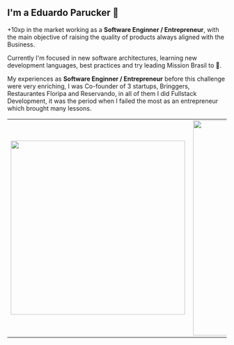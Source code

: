 ## I'm a Eduardo Parucker 👋

+10xp in the market working as a **Software Enginner / Entrepreneur**, with the main objective of raising the quality of products always aligned with the Business.

Currently I'm focused in new software architectures, learning new development languages, best practices and try leading Mission Brasil to 🦄.

My experiences as **Software Enginner / Entrepreneur** before this challenge were very enriching, I was Co-founder of 3 startups, Bringgers, Restaurantes Floripa and Reservando, in all of them I did Fullstack Development, it was the period when I failed the most as an entrepreneur which brought many lessons.

<center>
<table>
    <tr>
        <td><img width="400px" align="left" src="https://github-readme-stats.vercel.app/api/top-langs/?username=paruckerr&hide=html&layout=compact&count_private=true&bg_color=30,0ff1ce,904e95&title_color=fff&text_color=fff" /></td>
        <td><img width="495px" align="left" src="https://github-readme-stats.vercel.app/api?username=paruckerr&show_icons=true&count_private=true&bg_color=30,0ff1ce,904e95&title_color=fff&text_color=fff"/></td>
    </tr>   
</table>
</center>  
